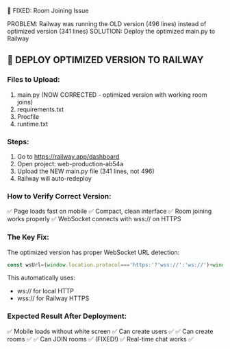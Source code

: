 🚀 FIXED: Room Joining Issue

PROBLEM: Railway was running the OLD version (496 lines) instead of optimized version (341 lines)
SOLUTION: Deploy the optimized main.py to Railway

## 🔧 DEPLOY OPTIMIZED VERSION TO RAILWAY

### Files to Upload:
1. main.py (NOW CORRECTED - optimized version with working room joins)
2. requirements.txt  
3. Procfile
4. runtime.txt

### Steps:
1. Go to https://railway.app/dashboard
2. Open project: web-production-ab54a
3. Upload the NEW main.py file (341 lines, not 496)
4. Railway will auto-redeploy

### How to Verify Correct Version:
✅ Page loads fast on mobile
✅ Compact, clean interface
✅ Room joining works properly
✅ WebSocket connects with wss:// on HTTPS

### The Key Fix:
The optimized version has proper WebSocket URL detection:
```javascript
const wsUrl=(window.location.protocol==='https:'?'wss://':'ws://')+window.location.host+'/ws/'+roomId+'/'+currentUser.id;
```

This automatically uses:
- ws:// for local HTTP
- wss:// for Railway HTTPS

### Expected Result After Deployment:
✅ Mobile loads without white screen
✅ Can create users ✅ 
✅ Can create rooms ✅
✅ Can JOIN rooms ✅ (FIXED!)
✅ Real-time chat works ✅